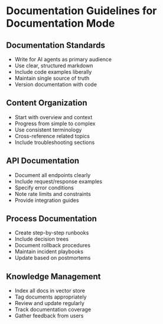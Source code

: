 # Documentation Guidelines for Documentation Mode

## Documentation Standards
- Write for AI agents as primary audience
- Use clear, structured markdown
- Include code examples liberally
- Maintain single source of truth
- Version documentation with code

## Content Organization
- Start with overview and context
- Progress from simple to complex
- Use consistent terminology
- Cross-reference related topics
- Include troubleshooting sections

## API Documentation
- Document all endpoints clearly
- Include request/response examples
- Specify error conditions
- Note rate limits and constraints
- Provide integration guides

## Process Documentation
- Create step-by-step runbooks
- Include decision trees
- Document rollback procedures
- Maintain incident playbooks
- Update based on postmortems

## Knowledge Management
- Index all docs in vector store
- Tag documents appropriately
- Review and update regularly
- Track documentation coverage
- Gather feedback from users 
